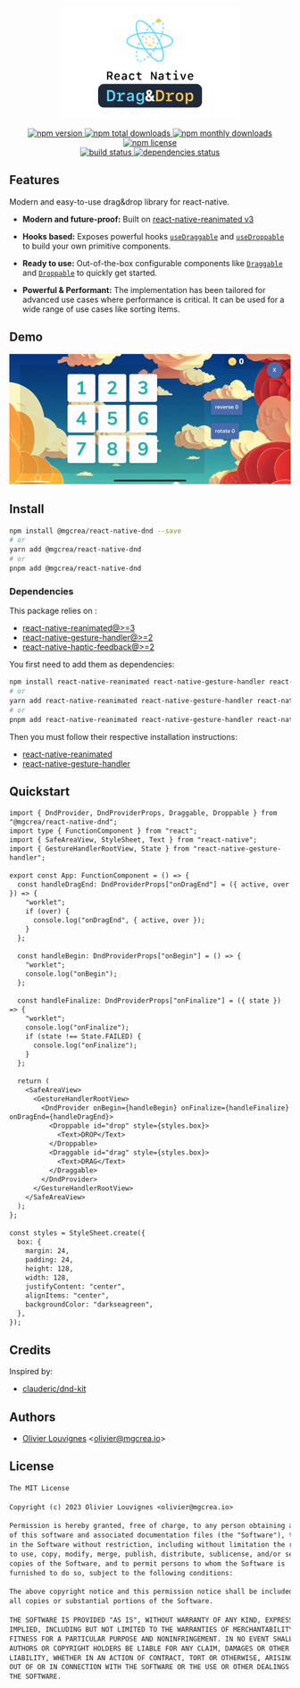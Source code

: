 <!-- markdownlint-disable MD033 -->
<p align="center">
  <a href="https://mgcrea.github.io/react-native-dnd">
    <img src="./.github/assets/logo2.png" alt="logo" width="320" height="200"/>
  </a>
</p>
<p align="center">
  <a href="https://www.npmjs.com/package/@mgcrea/react-native-dnd">
    <img src="https://img.shields.io/npm/v/@mgcrea/react-native-dnd.svg?style=for-the-badge" alt="npm version" />
  </a>
  <a href="https://www.npmjs.com/package/@mgcrea/react-native-dnd">
    <img src="https://img.shields.io/npm/dt/@mgcrea/react-native-dnd.svg?style=for-the-badge" alt="npm total downloads" />
  </a>
  <a href="https://www.npmjs.com/package/@mgcrea/react-native-dnd">
    <img src="https://img.shields.io/npm/dm/@mgcrea/react-native-dnd.svg?style=for-the-badge" alt="npm monthly downloads" />
  </a>
  <a href="https://www.npmjs.com/package/@mgcrea/react-native-dnd">
    <img src="https://img.shields.io/npm/l/@mgcrea/react-native-dnd.svg?style=for-the-badge" alt="npm license" />
  </a>
  <br />
  <a href="https://github.com/mgcrea/react-native-dnd/actions/workflows/main.yaml">
    <img src="https://img.shields.io/github/actions/workflow/status/mgcrea/react-native-dnd/main.yaml?style=for-the-badge&branch=master" alt="build status" />
  </a>
  <a href="https://depfu.com/github/mgcrea/react-native-dnd">
    <img src="https://img.shields.io/depfu/dependencies/github/mgcrea/react-native-dnd?style=for-the-badge" alt="dependencies status" />
  </a>
</p>
<!-- markdownlint-enable MD037 -->

## Features

Modern and easy-to-use drag&drop library for react-native.

- **Modern and future-proof:** Built on [react-native-reanimated v3](https://github.com/software-mansion/react-native-reanimated/)

- **Hooks based:** Exposes powerful hooks [`useDraggable`](./src/hooks/useDraggable.ts) and [`useDroppable`](./src/hooks/useDroppable.ts) to build your own primitive components.

- **Ready to use:** Out-of-the-box configurable components like [`Draggable`](./src/components/Draggable.tsx) and [`Droppable`](./src/components/Droppable.tsx) to quickly get started.

- **Powerful & Performant:** The implementation has been tailored for advanced use cases where performance is critical. It can be used for a wide range of use cases like sorting items.

## Demo

![demo](./.github/assets/demo.gif)

## Install

```bash
npm install @mgcrea/react-native-dnd --save
# or
yarn add @mgcrea/react-native-dnd
# or
pnpm add @mgcrea/react-native-dnd
```

### Dependencies

This package relies on :

- [react-native-reanimated@>=3](https://github.com/software-mansion/react-native-reanimated/)
- [react-native-gesture-handler@>=2](https://github.com/software-mansion/react-native-gesture-handler/)
- [react-native-haptic-feedback@>=2](https://github.com/mkuczera/react-native-haptic-feedback/)

You first need to add them as dependencies:

```bash
npm install react-native-reanimated react-native-gesture-handler react-native-haptic-feedback --save
# or
yarn add react-native-reanimated react-native-gesture-handler react-native-haptic-feedback
# or
pnpm add react-native-reanimated react-native-gesture-handler react-native-haptic-feedback
```

Then you must follow their respective installation instructions:

- [react-native-reanimated](https://docs.swmansion.com/react-native-reanimated/docs/fundamentals/installation)
- [react-native-gesture-handler](https://docs.swmansion.com/react-native-gesture-handler/docs/installation)

## Quickstart

```tsx
import { DndProvider, DndProviderProps, Draggable, Droppable } from "@mgcrea/react-native-dnd";
import type { FunctionComponent } from "react";
import { SafeAreaView, StyleSheet, Text } from "react-native";
import { GestureHandlerRootView, State } from "react-native-gesture-handler";

export const App: FunctionComponent = () => {
  const handleDragEnd: DndProviderProps["onDragEnd"] = ({ active, over }) => {
    "worklet";
    if (over) {
      console.log("onDragEnd", { active, over });
    }
  };

  const handleBegin: DndProviderProps["onBegin"] = () => {
    "worklet";
    console.log("onBegin");
  };

  const handleFinalize: DndProviderProps["onFinalize"] = ({ state }) => {
    "worklet";
    console.log("onFinalize");
    if (state !== State.FAILED) {
      console.log("onFinalize");
    }
  };

  return (
    <SafeAreaView>
      <GestureHandlerRootView>
        <DndProvider onBegin={handleBegin} onFinalize={handleFinalize} onDragEnd={handleDragEnd}>
          <Droppable id="drop" style={styles.box}>
            <Text>DROP</Text>
          </Droppable>
          <Draggable id="drag" style={styles.box}>
            <Text>DRAG</Text>
          </Draggable>
        </DndProvider>
      </GestureHandlerRootView>
    </SafeAreaView>
  );
};

const styles = StyleSheet.create({
  box: {
    margin: 24,
    padding: 24,
    height: 128,
    width: 128,
    justifyContent: "center",
    alignItems: "center",
    backgroundColor: "darkseagreen",
  },
});
```

## Credits

Inspired by:

- [clauderic/dnd-kit](https://github.com/clauderic/dnd-kit)

## Authors

- [Olivier Louvignes](https://github.com/mgcrea) <<olivier@mgcrea.io>>

## License

```txt
The MIT License

Copyright (c) 2023 Olivier Louvignes <olivier@mgcrea.io>

Permission is hereby granted, free of charge, to any person obtaining a copy
of this software and associated documentation files (the "Software"), to deal
in the Software without restriction, including without limitation the rights
to use, copy, modify, merge, publish, distribute, sublicense, and/or sell
copies of the Software, and to permit persons to whom the Software is
furnished to do so, subject to the following conditions:

The above copyright notice and this permission notice shall be included in
all copies or substantial portions of the Software.

THE SOFTWARE IS PROVIDED "AS IS", WITHOUT WARRANTY OF ANY KIND, EXPRESS OR
IMPLIED, INCLUDING BUT NOT LIMITED TO THE WARRANTIES OF MERCHANTABILITY,
FITNESS FOR A PARTICULAR PURPOSE AND NONINFRINGEMENT. IN NO EVENT SHALL THE
AUTHORS OR COPYRIGHT HOLDERS BE LIABLE FOR ANY CLAIM, DAMAGES OR OTHER
LIABILITY, WHETHER IN AN ACTION OF CONTRACT, TORT OR OTHERWISE, ARISING FROM,
OUT OF OR IN CONNECTION WITH THE SOFTWARE OR THE USE OR OTHER DEALINGS IN
THE SOFTWARE.
```
